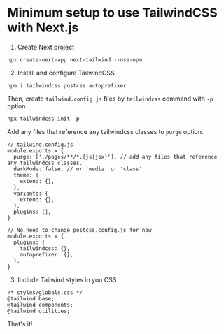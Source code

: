 # Minimum setup to use TailwindCSS with Next.js

1. Create Next project

```
npx create-next-app next-tailwind --use-npm
```

2. Install and configure TailwindCSS

```
npm i tailwindcss postcss autoprefixer
```

Then, create `tailwind.config.js` files by `tailwindcss` command with `-p` option.

```
npx tailwindcss init -p
```

Add any files that reference any tailwindcss classes to `purge` option.

```
// tailwind.config.js
module.exports = {
  purge: ['./pages/**/*.{js|jsx}'], // add any files that reference any tailwindcss classes.
  darkMode: false, // or 'media' or 'class'
  theme: {
    extend: {},
  },
  variants: {
    extend: {},
  },
  plugins: [],
}
```

```
// No need to change postcss.config.js for now
module.exports = {
  plugins: {
    tailwindcss: {},
    autoprefixer: {},
  },
}
```

3. Include Tailwind styles in you CSS

```
/* styles/globals.css */
@tailwind base;
@tailwind components;
@tailwind utilities;
```

That's it!
